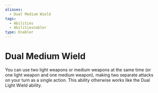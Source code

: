 ```yaml
---
aliases:
  - Dual Medium Wield
tags:
  - Abilities
  - Abilitiesnabler
type: Enabler
---
```


# Dual Medium Wield

You can use two light weapons or medium weapons at the same time (or one light weapon and one medium weapon), making two separate attacks on your turn as a single action. This ability otherwise works like the Dual Light Wield ability.
